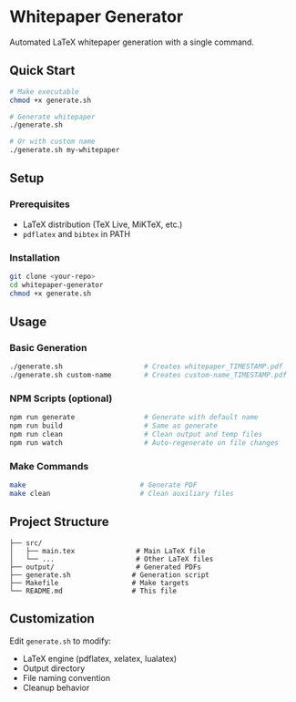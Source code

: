 # Whitepaper Generator

Automated LaTeX whitepaper generation with a single command.

## Quick Start

```bash
# Make executable
chmod +x generate.sh

# Generate whitepaper
./generate.sh

# Or with custom name
./generate.sh my-whitepaper
```

## Setup

### Prerequisites
- LaTeX distribution (TeX Live, MiKTeX, etc.)
- `pdflatex` and `bibtex` in PATH

### Installation
```bash
git clone <your-repo>
cd whitepaper-generator
chmod +x generate.sh
```

## Usage

### Basic Generation
```bash
./generate.sh                    # Creates whitepaper_TIMESTAMP.pdf
./generate.sh custom-name        # Creates custom-name_TIMESTAMP.pdf
```

### NPM Scripts (optional)
```bash
npm run generate                 # Generate with default name
npm run build                    # Same as generate
npm run clean                    # Clean output and temp files
npm run watch                    # Auto-regenerate on file changes
```

### Make Commands
```bash
make                            # Generate PDF
make clean                      # Clean auxiliary files
```

## Project Structure

```
├── src/
│   ├── main.tex               # Main LaTeX file
│   └── ...                    # Other LaTeX files
├── output/                    # Generated PDFs
├── generate.sh               # Generation script
├── Makefile                  # Make targets
└── README.md                 # This file
```

## Customization

Edit `generate.sh` to modify:
- LaTeX engine (pdflatex, xelatex, lualatex)
- Output directory
- File naming convention
- Cleanup behavior